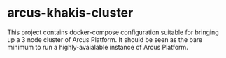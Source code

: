# arcus-khakis-cluster

This project contains docker-compose configuration suitable for bringing up a 3 node cluster of Arcus Platform. It should be seen as the bare minimum to run a highly-avaialable instance of Arcus Platform.